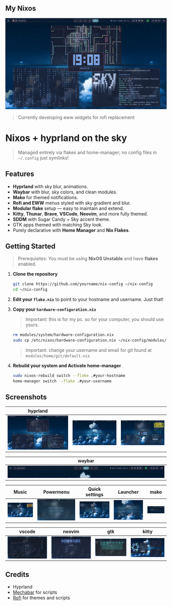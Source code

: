 ## My Nixos

![img](assets/screenshots/hyprland3.png)

> Currently developing eww widgets for rofi replacement

# Nixos + hyprland on the sky

> Managed entirely via flakes and home-manager; no config files in `~/.config` just symlinks!

## Features

- **Hyprland** with sky blur, animations.
- **Waybar** with blur, sky colors, and clean modules.
- **Mako** for themed notifications.
- **Rofi and EWW** menus styled with sky gradient and blur.
- **Modular flake** setup — easy to maintain and extend.
- **Kitty**, **Thunar**, **Brave**, **VSCode**, **Neovim**, and more fully themed.
- **SDDM** with Sugar Candy + Sky accent theme.
- GTK apps themed with matching Sky look.
- Purely declarative with **Home Manager** and **Nix Flakes**.

## Getting Started

> Prerequisites: You must be using **NixOS Unstable** and have **flakes** enabled.

1. **Clone the repository**

   ```bash
   git clone https://github.com/yourname/nix-config ~/nix-config
   cd ~/nix-config
   ```

2. **Edit your `flake.nix`** to point to your hostname and username. Just that!

3. **Copy your `hardware-configuration.nix`**

   > Important: this is for my pc. so for your computer, you should use yours.

   ```bash
   rm modules/system/hardware-configuration.nix
   sudo cp /etc/nixos/hardware-configuration.nix ~/nix-config/modules/system/hardware-configuration.nix
   ```

   > Important: change your username and email for git found at `modules/home/git/default.nix`

4. **Rebuild your system and Activate home-manager**

   ```bash
   sudo nixos-rebuild switch --flake .#your-hostname
   home-manager switch --flake .#your-username
   ```

## Screenshots

| hyprland                                 |                                         |                                          |
| ---------------------------------------- | --------------------------------------- | ---------------------------------------- |
| ![img](assets/screenshots/hyprland2.png) | ![img](assets/screenshots/hyprland.png) | ![img](assets/screenshots/hyprland4.png) |

| waybar                                |
| ------------------------------------- |
| ![img](assets/screenshots/waybar.png) |

<!-- | Power menu                           | wifi menu                           | battery                                | backlight                                | volume                                |
| ------------------------------------ | ----------------------------------- | -------------------------------------- | ---------------------------------------- | ------------------------------------- |
| ![img](assets/screenshots/power.png) | ![img](assets/screenshots/wifi.png) | ![img](assets/screenshots/battery.png) | ![img](assets/screenshots/backlight.png) | ![img](assets/screenshots/volume.png) |

| mpris                                | screenshot                                | clipboard                                | Launcher                                | mako                                |
| ------------------------------------ | ----------------------------------------- | ---------------------------------------- | --------------------------------------- | ----------------------------------- |
| ![img](assets/screenshots/mpris.png) | ![img](assets/screenshots/screenshot.png) | ![img](assets/screenshots/clipboard.png) | ![img](assets/screenshots/launcher.png) | ![img](assets/screenshots/mako.png) | -->

| Music                                     | Powermenu                                | Quick settings                         | Launcher                                | mako                                |
| ----------------------------------------- | ---------------------------------------- | -------------------------------------- | --------------------------------------- | ----------------------------------- |
| ![img](assets/screenshots/with-music.png) | ![img](assets/screenshots/powermenu.png) | ![img](assets/screenshots/with-qs.png) | ![img](assets/screenshots/launcher.png) | ![img](assets/screenshots/mako.png) |

| vscode                                | neovim                                | gtk                                | kitty                                |
| ------------------------------------- | ------------------------------------- | ---------------------------------- | ------------------------------------ |
| ![img](assets/screenshots/vscode.png) | ![img](assets/screenshots/neovim.png) | ![img](assets/screenshots/gtk.png) | ![img](assets/screenshots/kitty.png) |

## Credits

- Hyprland
- [Mechabar](https://github.com/sejjy/mechabar) for scripts
- [Rofi](https://github.com/adi1090x/rofi) for themes and scripts
